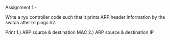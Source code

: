 Assignment 1:-

Write a ryu controller code such that it prints ARP header information by the switch after h1 pings h2.

Print 1.) ARP source & destination MAC 2.) ARP source & destination IP
